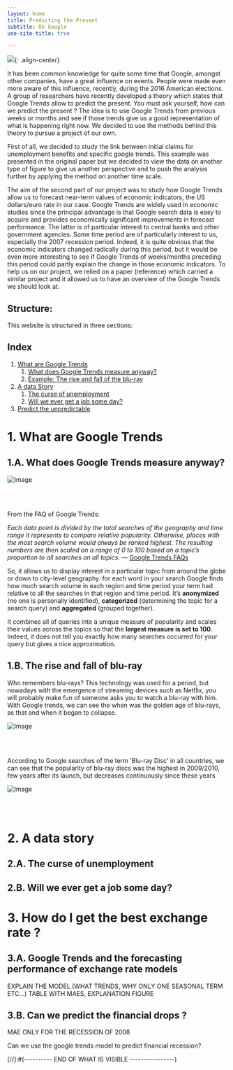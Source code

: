 ```yaml
---
layout: home
title: Predicting the Present 
subtitle: Ok Google
use-site-title: true

---
```


![](../img/fabrizio-verrecchia-Ai7sV3SSMIQ-unsplash.jpg){: .align-center}

It has been common knowledge for quite some time that Google, amongst other companies, have a great influence on events. People were made even more aware of this influence, recently, during the 2016 American elections. 
A group of researchers have recently developed a theory which states that Google Trends allow to predict the present. You must ask yourself, how can we predict the present ? The idea is to use Google Trends from previous weeks or months and see if those trends give us a good representation of what is happening right now. 
We decided to use the methods behind this theory to pursue a project of our own. 

First of all, we decided to study the link between initial claims for unemployment benefits and specific google trends. This example was presented in the original paper but we decided to view the data on another type of figure to give us another perspective and to push the analysis further by applying the method on another time scale.   

The  aim  of  the second part of our project was to study how Google Trends allow us to forecast near-term values of economic indicators, the US dollars/euro rate in our case. Google Trends are widely used in economic studies since the principal  advantage  is  that  Google search  data  is  easy  to  acquire  and  provides  economically significant  improvements  in  forecast  performance. The latter is of  particular  interest  to  central  banks  and  other  government agencies.
Some time period are of particularly interest to us, especially the 2007 recession period. Indeed, it is quite obvious that the economic indicators changed radically during this period, but it would be even more interesting to see if Google Trends of weeks/months preceding this period could partly explain the change in those economic indicators. 
To help us on our project, we relied on a paper (reference) which carried a similar project and it allowed us to have an overview of the Google Trends we should look at. 

## Structure:

This website is structured in three sections:

## Index
1. [What are Google Trends](#trends)
    1. [What does Google Trends measure anyway?](#meaning)
    2. [Example: The rise and fall of the blu-ray](#bluray)
2. [A data Story](#story)
    1. [The curse of unemployment](#unemployment)
    2. [Will we ever get a job some day?](#job)
3. [Predict the unpredictable](#predict) 



<a name="trends"></a> 
# 1. What are Google Trends

<a name="meaning"></a> 
## 1.A. What does Google Trends measure anyway?

![Image](../img/Trends.jpg)

<br>
<br>

From the FAQ of Google Trends: 

*Each data point is divided by the total searches of the geography and time range it represents to compare relative popularity. Otherwise, places with the most search volume would always be ranked highest.
The resulting numbers are then scaled on a range of 0 to 100 based on a topic’s proportion to all searches on all topics.* — [Google Trends FAQs](https://support.google.com/trends/answer/4365533?hl=en)

So, it allows us to display interest in a particular topic from around the globe or down to city-level geography. for each word in your search Google finds how much search volume in each region and time period your term had relative to all the searches in that region and time period. It’s **anonymized** (no one is personally identified), **categorized** (determining the topic for a search query) and **aggregated** (grouped together). 

It combines all of queries into a unique measure of popularity and scales their values across the topics so that the **largest measure is set to 100**. Indeed, it does not tell you exactly how many searches occurred for your query but gives a nice approximation.

<a name="bluray"></a> 
## 1.B. The rise and fall of blu-ray

Who remembers blu-rays? This technology was used for a period, but nowadays with the emergence of streaming devices such as Netflix, you will probably make fun of someone asks you to watch a blu-ray with him. With Google trends, we can see the when was the golden age of blu-rays, as that and when it began to collapse. 

![Image](../img/Bluray.jpg)

<br>
<br>

According to Google searches of the term 'Blu-ray Disc' in all countries, we can see that the popularity of blu-ray discs was the highest in 2009/2010, few years after its launch, but decreases continuously since these years 

![Image](../img/Bluray-netflix.jpg)

<br>
<br>

<a name="story"></a> 
# 2. A data story

<a name="curse"></a> 
## 2.A. The curse of unemployment

<a name="job"></a> 
## 2.B. Will we ever get a job some day?



<a name="predict"></a> 
# 3. How do I get the best exchange rate ?

<a name="curse"></a> 
## 3.A. Google Trends and the forecasting performance of exchange rate models
EXPLAIN THE MODEL (WHAT TRENDS, WHY ONLY ONE SEASONAL TERM ETC...)
TABLE WITH MAES, EXPLANATION
FIGURE 


<a name="curse"></a> 
## 3.B. Can we predict the financial drops ?
MAE ONLY FOR THE RECESSION OF 2008 

Can we use the google trends model to predict financial recession?

[//]:#(---------- END OF WHAT IS VISIBLE ----------------)
